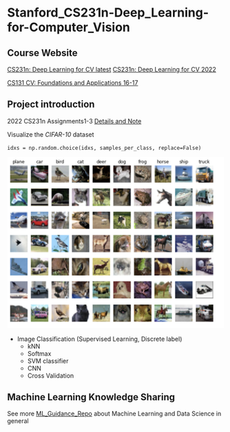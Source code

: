 # Stanford_CS231n-Deep_Learning-for-Computer_Vision

## Course Website

[CS231n: Deep Learning for CV latest](http://cs231n.stanford.edu/)
[CS231n: Deep Learning for CV 2022](http://cs231n.stanford.edu/2022/)

[CS131 CV: Foundations and Applications 16-17](http://vision.stanford.edu/teaching/cs131_fall1617/schedule.html)

## Project introduction

2022 CS231n Assignments1-3 [Details and Note](Doc/Assignment-2022.md)

Visualize the *CIFAR-10* dataset

```
idxs = np.random.choice(idxs, samples_per_class, replace=False) 
```

![CIFAR-10](./MyProject22/Photo/CIFAR-10.png)

- Image Classification (Supervised Learning, Discrete label)
  * kNN
  * Softmax
  * SVM classifier
  * CNN
  * Cross Validation

## Machine Learning Knowledge Sharing

See more [ML_Guidance_Repo](https://github.com/PeterHUistyping/Machine_Learning_Guidance) about Machine Learning and Data Science in general
